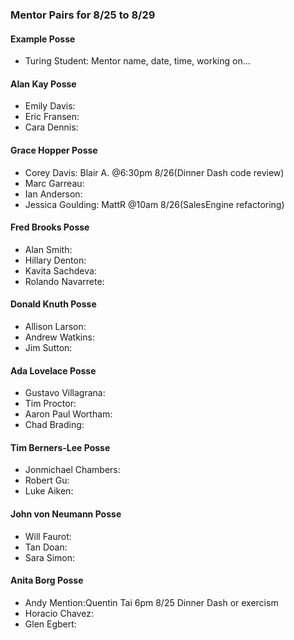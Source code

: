 ### Mentor Pairs for 8/25 to 8/29

#### Example Posse
* Turing Student: Mentor name, date, time, working on...

#### Alan Kay Posse
  * Emily Davis:
  * Eric Fransen:
  * Cara Dennis:

#### Grace Hopper Posse
  * Corey Davis: Blair A. @6:30pm 8/26(Dinner Dash code review)
  * Marc Garreau:
  * Ian Anderson:
  * Jessica Goulding: MattR @10am 8/26(SalesEngine refactoring)

#### Fred Brooks Posse
  * Alan Smith:
  * Hillary Denton:
  * Kavita Sachdeva:
  * Rolando Navarrete:

#### Donald Knuth Posse
  * Allison Larson:
  * Andrew Watkins:
  * Jim Sutton:

#### Ada Lovelace Posse
  * Gustavo Villagrana:
  * Tim Proctor:
  * Aaron Paul Wortham:
  * Chad Brading:

#### Tim Berners-Lee Posse
  * Jonmichael Chambers:
  * Robert Gu:
  * Luke Aiken:

#### John von Neumann Posse
  * Will Faurot:
  * Tan Doan:
  * Sara Simon:

#### Anita Borg Posse
  * Andy Mention:Quentin Tai 6pm 8/25 Dinner Dash or exercism
  * Horacio Chavez:
  * Glen Egbert:
